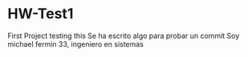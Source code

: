 # HW-Test1
First Project testing this 
Se ha escrito algo para probar un commit
Soy michael fermin 33, ingeniero en sistemas
